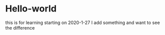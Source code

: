# Hello-world
this is for learning starting on 2020-1-27
I add something and want to see the difference
